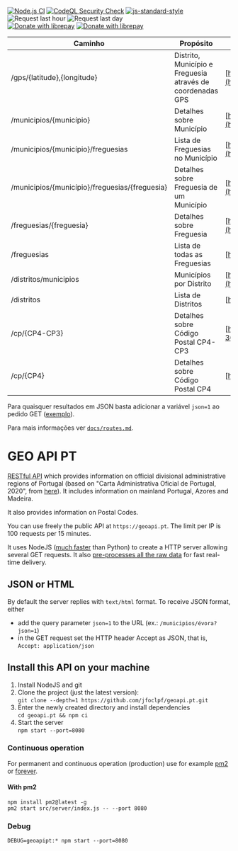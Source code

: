 [![Node.js CI](https://github.com/jfoclpf/geoapi.pt/actions/workflows/node.js.yml/badge.svg)](https://github.com/jfoclpf/geoapi.pt/actions/workflows/node.js.yml)
[![CodeQL Security Check](https://github.com/jfoclpf/geoapi.pt/actions/workflows/codeql.yml/badge.svg)](https://github.com/jfoclpf/geoapi.pt/actions/workflows/codeql.yml)
[![js-standard-style][js-standard-style_img]][js-standard-style_url]
![Request last hour](https://img.shields.io/endpoint?url=https%3A%2F%2Fgeoapi.pt%2Fshieldsio%2FrequestsLastHour)
![Request last day](https://img.shields.io/endpoint?url=https%3A%2F%2Fgeoapi.pt%2Fshieldsio%2FrequestsLastDay)
<br>
[![Donate with librepay](https://img.shields.io/liberapay/receives/joaopimentel1980.svg?logo=liberapay)](https://en.liberapay.com/joaopimentel1980)
[![Donate with librepay](https://img.shields.io/badge/donate-Donate-yellow?logo=liberapay)](https://en.liberapay.com/joaopimentel1980/donate)

[js-standard-style_img]: https://img.shields.io/badge/code%20style-standard-brightgreen.svg
[js-standard-style_url]: https://standardjs.com/

| Caminho | Propósito | Exemplo  |
|-----|---------|---|
| /gps/{latitude},{longitude}  | Distrito, Município e Freguesia através de coordenadas GPS  | [https://geoapi.pt/gps/40.153687,-8.51460](https://geoapi.pt/gps/40.153687,-8.514602)  |
| /municipios/{município}  | Detalhes sobre Município  | [https://geoapi.pt/municipios/évora](https://geoapi.pt/municipios/évora)  |
| /municipios/{município}/freguesias  | Lista de Freguesias no Município  | [https://geoapi.pt/municipios/porto/freguesias](https://geoapi.pt/municipios/porto/freguesias)  |
| /municipios/{município}/freguesias/{freguesia}  | Detalhes sobre Freguesia de um Município  | [https://geoapi.pt/municipios/guimarães/freguesias/serzedelo](https://geoapi.pt/municipios/guimarães/freguesias/serzedelo)  |
| /freguesias/{freguesia}  | Detalhes sobre Freguesia  | [https://geoapi.pt/freguesias/serzedelo](https://geoapi.pt/freguesias/serzedelo)  |
| /freguesias  | Lista de todas as Freguesias  | [https://geoapi.pt/freguesias](https://geoapi.pt/freguesias)  |
| /distritos/municipios  | Municípios por Distrito  | [https://geoapi.pt/distritos/municipios](https://geoapi.pt/distritos/municipios)  |
| /distritos  | Lista de Distritos  | [https://geoapi.pt/distritos](https://geoapi.pt/distritos)  |
| /cp/{CP4-CP3}  | Detalhes sobre Código Postal CP4-CP3  | [https://geoapi.pt/cp/2495-300](https://geoapi.pt/cp/2495-300)  |
| /cp/{CP4}  | Detalhes sobre Código Postal CP4  | [https://geoapi.pt/cp/2495](https://geoapi.pt/cp/2495)  |


<p>Para quaisquer resultados em JSON basta adicionar a variável <code>json=1</code> ao pedido GET (<a href="https://geoapi.pt/cp/2495-300?json=1">exemplo</a>).</p>

Para mais informações ver [`docs/routes.md`](/docs/routes.md).

# GEO API PT

[RESTful API](https://restfulapi.net/) which provides information on official divisional administrative regions of Portugal (based on "Carta Administrativa Oficial de Portugal, 2020", from [here](https://www.dgterritorio.gov.pt/dados-abertos)). It includes information on mainland Portugal, Azores and Madeira.

It also provides information on Postal Codes.

You can use freely the public API at `https://geoapi.pt`. The limit per IP is 100 requests per 15 minutes.

It uses NodeJS ([much faster](https://benchmarksgame-team.pages.debian.net/benchmarksgame/fastest/python.html) than Python) to create a HTTP server allowing several GET requests. It also [pre-processes all the raw data](/prepareServer.js) for fast real-time delivery.

## JSON or HTML

By default the server replies with `text/html` format. To receive JSON format, either

 - add the query parameter `json=1` to the URL (ex.: `/municipios/évora?json=1`)
 - in the GET request set the HTTP header Accept as JSON, that is, `Accept: application/json`

## Install this API on your machine

 1. Install NodeJS and git
 2. Clone the project (just the latest version):<br>
    `git clone --depth=1 https://github.com/jfoclpf/geoapi.pt.git`
 3. Enter the newly created directory and install dependencies<br>
    `cd geoapi.pt && npm ci`
 4. Start the server<br>
    `npm start --port=8080`

### Continuous operation

For permanent and continuous operation (production) use for example [pm2](https://pm2.keymetrics.io/docs/usage/quick-start/) or [forever](https://www.npmjs.com/package/forever).

#### With pm2

```
npm install pm2@latest -g
pm2 start src/server/index.js -- --port 8080
```

### Debug

```
DEBUG=geoapipt:* npm start --port=8080
```
